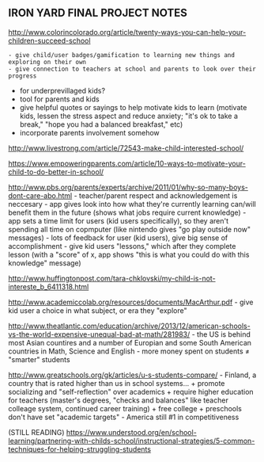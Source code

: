 IRON YARD FINAL PROJECT NOTES   
-----------------------------

http://www.colorincolorado.org/article/twenty-ways-you-can-help-your-children-succeed-school

    - give child/user badges/gamification to learning new things and exploring on their own
    - give connection to teachers at school and parents to look over their progress


- for underprevillaged kids?
- tool for parents and kids
- give helpful quotes or sayings to help motivate kids to learn (motivate kids, lessen the stress aspect and reduce anxiety; "it's ok to take a break," "hope you had a balanced breakfast," etc)
- incorporate parents involvement somehow

http://www.livestrong.com/article/72543-make-child-interested-school/

https://www.empoweringparents.com/article/10-ways-to-motivate-your-child-to-do-better-in-school/

http://www.pbs.org/parents/experts/archive/2011/01/why-so-many-boys-dont-care-abo.html
    - teacher/parent respect and acknowledgement is neccesary
    - app gives look into how what they're currently learning can/will benefit them in the future (shows what jobs require current knowledge)
    - app sets a time limit for users (kid users specifically), so they aren't spending all time on copmputer (like nintendo gives "go play outside now" messages)
    - lots of feedback for user (kid users), give big sense of accomplishment
    - give kid users "lessons," which after they complete lesson (with a "score" of x, app shows "this is what you could do with this knowledge" message)

http://www.huffingtonpost.com/tara-chklovski/my-child-is-not-intereste_b_6411318.html

http://www.academiccolab.org/resources/documents/MacArthur.pdf
    - give kid user a choice in what subject, or era they "explore"
    


http://www.theatlantic.com/education/archive/2013/12/american-schools-vs-the-world-expensive-unequal-bad-at-math/281983/
    - the US is behind most Asian countires and a number of Europian and some South American countries in Math, Science and English
    - more money spent on students ≠ "smarter" students

http://www.greatschools.org/gk/articles/u-s-students-compare/
    - Finland, a country that is rated higher than us in school systems...
        + promote socializing and "self-reflection" over academics
        + require higher education for teachers (master's degrees, "checks and balances" like teacher colleage system, continued career training)
        + free college
        + preschools don't have set "academic targets"
    - America still #1 in competitiveness

(STILL READING)
https://www.understood.org/en/school-learning/partnering-with-childs-school/instructional-strategies/5-common-techniques-for-helping-struggling-students
   
